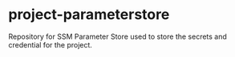 # project-parameterstore
Repository for SSM Parameter Store used to store the secrets and credential for the project.
